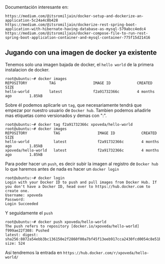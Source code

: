 

Documentación interesante en:
```
https://medium.com/@itsromiljain/docker-setup-and-dockerize-an-application-5c24a4c8b428
https://medium.com/@itsromiljain/dockerize-rest-spring-boot-application-with-hibernate-having-database-as-mysql-579abcc4edc4
https://medium.com/@itsromiljain/docker-compose-file-to-run-rest-spring-boot-application-container-and-mysql-container-775f15d21416
```

Jugando con una imagen de docker ya existente
---------------------------------------------

Tenemos solo una imagen bajada de docker, el `hello world` de la primera instalacion de docker.
```
root@ubuntu:~# docker images
REPOSITORY          TAG                 IMAGE ID            CREATED             SIZE
hello-world         latest              f2a91732366c        4 months ago        1.85kB
```
Sobre él podemos aplicarle un `tag`, que necesariamente tendrá que empezar por nuestro usuario de `Docker hub`.
Tambien podemos añadirle mas etiquetas como versionados y demas con ":".
```
root@ubuntu:~# docker tag f2a91732366c xpoveda/hello-world
root@ubuntu:~# docker images
REPOSITORY            TAG                 IMAGE ID            CREATED             SIZE
hello-world           latest              f2a91732366c        4 months ago        1.85kB
xpoveda/hello-world   latest              f2a91732366c        4 months ago        1.85kB
```
Para poder hacer un `push`, es decir subir la imagen al registro de `Docker hub` lo que haremos antes de nada es hacer un `docker login`
```
root@ubuntu:~# docker login
Login with your Docker ID to push and pull images from Docker Hub. If you don't have a Docker ID, head over to https://hub.docker.com to create one.
Username: xpoveda
Password:
Login Succeeded
```
Y seguidamente el `push`
```
root@ubuntu:~# docker push xpoveda/hello-world
The push refers to repository [docker.io/xpoveda/hello-world]
f999ae22f308: Pushed
latest: digest: sha256:8072a54ebb3bc136150e2f2860f00a7bf45f13eeb917cca2430fcd0054c8e51b size: 524
```
Así tendremos la entrada en `https://hub.docker.com/r/xpoveda/hello-world/`



